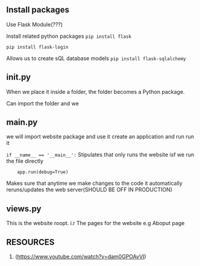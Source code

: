 ## Install packages
Use Flask Module(???)

Install related python packages
`pip install flask`

`pip install flask-login`

Allows us to create sQL database models
`pip install flask-sqlalchemy`

## __init__.py

When we place it inside a folder, the folder becomes a Python package. 

Can import the folder and we



## main.py

we will import website package and use it create an application and run run it

``` if __name__ == '__main__': ```
Stipulates that only runs the website isf we run the file directly

`    app.run(debug=True)`

Makes sure that anytime we make changes to the code it automatically reruns/updates the web server(SHOULD BE OFF IN PRODUCTION)

## views.py

This is the website roopt. i.r
The pages for the website e.g Aboput page

## RESOURCES
1. (https://www.youtube.com/watch?v=dam0GPOAvVI)

